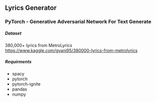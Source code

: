 ## Lyrics Generator 
### PyTorch - Generative Adversarial Network  For Text Generate

##### Dataset
380,000+ lyrics from MetroLyrics
https://www.kaggle.com/gyani95/380000-lyrics-from-metrolyrics

##### Requirments

* spacy
* pytorch
* pytorch-ignite
* pandas
* numpy
